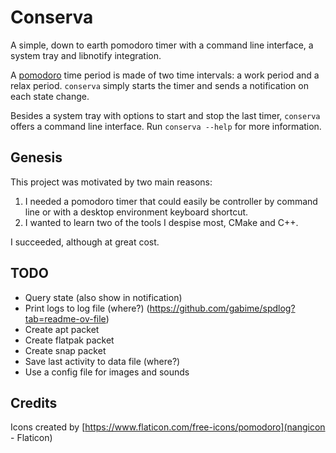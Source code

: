 # Conserva

A simple, down to earth pomodoro timer with a command line interface, a system tray and libnotify integration.

A [pomodoro](https://en.wikipedia.org/wiki/Pomodoro_Technique) time period is made of two time intervals: a work period and a relax period. `conserva` simply starts the timer and sends a notification on each state change.

Besides a system tray with options to start and stop the last timer, `conserva` offers a command line interface. Run `conserva --help` for more information.

## Genesis

This project was motivated by two main reasons:

 1. I needed a pomodoro timer that could easily be controller by command line or with a desktop environment keyboard shortcut.
 2. I wanted to learn two of the tools I despise most, CMake and C++.

I succeeded, although at great cost.

## TODO

 - Query state (also show in notification)
 - Print logs to log file (where?) (https://github.com/gabime/spdlog?tab=readme-ov-file)
 - Create apt packet
 - Create flatpak packet
 - Create snap packet
 - Save last activity to data file (where?)
 - Use a config file for images and sounds

## Credits

Icons created by [https://www.flaticon.com/free-icons/pomodoro](nangicon - Flaticon)
